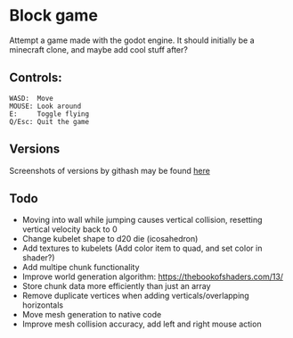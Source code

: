 # Block game
Attempt a game made with the godot engine. 
It should initially be a minecraft clone, and maybe add cool stuff after?

## Controls:
```
WASD:  Move
MOUSE: Look around 
E:     Toggle flying
Q/Esc: Quit the game
```

## Versions
Screenshots of versions by githash may be found [here](docs/versions.md)

## Todo
 - Moving into wall while jumping causes vertical collision, resetting vertical velocity back to 0
 - Change kubelet shape to d20 die (icosahedron)
 - Add textures to kubelets (Add color item to quad, and set color in shader?)
 - Add multipe chunk functionality
 - Improve world generation algorithm: https://thebookofshaders.com/13/
 - Store chunk data more efficiently than just an array
 - Remove duplicate vertices when adding verticals/overlapping horizontals
 - Move mesh generation to native code
 - Improve mesh collision accuracy, add left and right mouse action
